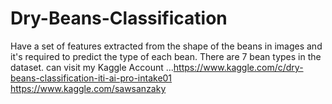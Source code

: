 # Dry-Beans-Classification
Have a set of features extracted from the shape of the beans in images and it's required to predict the type of each bean. There are 7 bean types in the dataset.
can visit my Kaggle Account ...https://www.kaggle.com/c/dry-beans-classification-iti-ai-pro-intake01
https://www.kaggle.com/sawsanzaky

